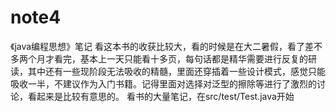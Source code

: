 # note4
《java编程思想》笔记
看这本书的收获比较大，看的时候是在大二暑假，看了差不多两个月才看完，基本上一天只能看十多页，每句话都是精华需要进行反复的研读，其中还有一些现阶段无法吸收的精髓，里面还穿插着一些设计模式，感觉只能吸收一半，不建议作为入门书籍。记得里面对选择对泛型的擦除等进行了激烈的讨论，看起来是比较有意思的。
看书的大量笔记，在src/test/Test.java开始
